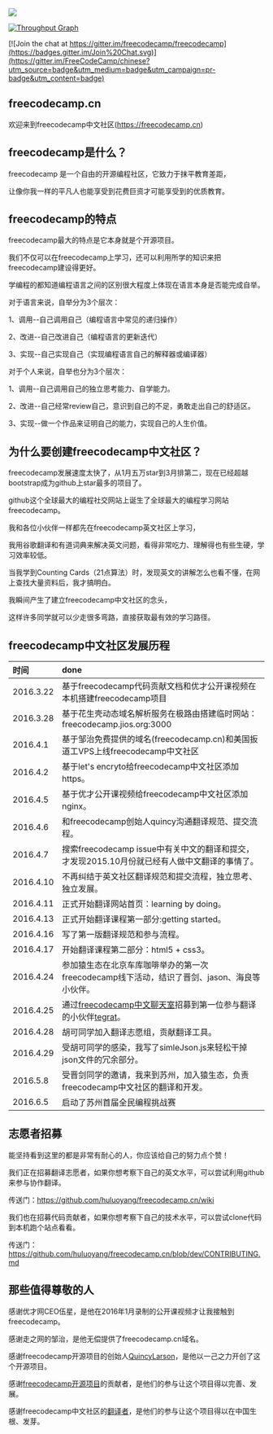 ![](https://s3.amazonaws.com/freecodecamp/wide-social-banner.png)

[![Throughput Graph](https://graphs.waffle.io/huluoyang/freecodecamp.cn/throughput.svg)](https://waffle.io/huluoyang/freecodecamp.cn/metrics/throughput)

[![Join the chat at https://gitter.im/freecodecamp/freecodecamp](https://badges.gitter.im/Join%20Chat.svg)](https://gitter.im/FreeCodeCamp/chinese?utm_source=badge&utm_medium=badge&utm_campaign=pr-badge&utm_content=badge)
## freecodecamp.cn
欢迎来到freecodecamp中文社区(https://freecodecamp.cn)

## freecodecamp是什么？
freecodecamp 是一个自由的开源编程社区，它致力于抹平教育差距，

让像你我一样的平凡人也能享受到花费巨资才可能享受到的优质教育。

## freecodecamp的特点
freecodecamp最大的特点是它本身就是个开源项目。

我们不仅可以在freecodecamp上学习，还可以利用所学的知识来把freecodecamp建设得更好。

学编程的都知道编程语言之间的区别很大程度上体现在语言本身是否能完成自举。

对于语言来说，自举分为3个层次：

1、调用--自己调用自己（编程语言中常见的递归操作）

2、改进--自己改进自己（编程语言的更新迭代）

3、实现--自己实现自己（实现编程语言自己的解释器或编译器）

对于个人来说，自举也分为3个层次：

1、调用--自己调用自己的独立思考能力、自学能力。

2、改进--自己经常review自己，意识到自己的不足，勇敢走出自己的舒适区。

3、实现--做一个作品来证明自己的能力，实现自己的人生价值。

## 为什么要创建freecodecamp中文社区？
freecodecamp发展速度太快了，从1月五万star到3月排第二，现在已经超越bootstrap成为github上star最多的项目了。

github这个全球最大的编程社交网站上诞生了全球最大的编程学习网站freecodecamp。

我和各位小伙伴一样都先在freecodecamp英文社区上学习，

我用谷歌翻译和有道词典来解决英文问题，看得非常吃力、理解得也有些生硬，学习效率较低。

当我学到Counting Cards（21点算法）时，发现英文的讲解怎么也看不懂，在网上查找大量资料后，我才搞明白。

我瞬间产生了建立freecodecamp中文社区的念头，

这样许多同学就可以少走很多弯路，直接获取最有效的学习路径。

## freecodecamp中文社区发展历程
| 时间            | done          | 
| :------------- | :------------- |
| 2016.3.22    | 基于freecodecamp代码贡献文档和优才公开课视频在本机搭建freecodecamp项目 |
| 2016.3.28    | 基于花生壳动态域名解析服务在极路由搭建临时网站：freecodecamp.jios.org:3000 |
| 2016.4.1     | 基于邹治免费提供的域名(freecodecamp.cn)和美国扳道工VPS上线freecodecamp中文社区 |
| 2016.4.2     | 基于let's encryto给freecodecamp中文社区添加https。 |
| 2016.4.5     | 基于优才公开课视频给freecodecamp中文社区添加nginx。 |
| 2016.4.6     | 和freecodecamp创始人quincy沟通翻译规范、提交流程。 |
| 2016.4.7     | 搜索freecodecamp issue中有关中文的翻译和提交，才发现2015.10月份就已经有人做中文翻译的事情了。 |
| 2016.4.10    | 不再纠结于英文社区翻译规范和提交流程，独立思考、独立发展。 |
| 2016.4.11    | 正式开始翻译网站首页：learning by doing。 |
| 2016.4.13    | 正式开始翻译课程第一部分:getting started。 |
| 2016.4.16    | 写了第一版翻译规范和参与流程。 |
| 2016.4.17    | 开始翻译课程第二部分：html5 + css3。 |
| 2016.4.24    | 参加猿生态在北京车库咖啡举办的第一次freecodecamp线下活动，结识了晋剑、jason、海良等小伙伴。 |
| 2016.4.25    | 通过[freecodecamp中文聊天室](https://gitter.com/freecodecamp/chinese)招募到第一位参与翻译的小伙伴[tegrat](https://github.com/tegrat)。 |
| 2016.4.28    | 胡可同学加入翻译志愿组，贡献翻译工具。 |
| 2016.4.29    | 受胡可同学的感染，我写了simleJson.js来轻松干掉json文件的冗余部分。 |
| 2016.5.8     | 受晋剑同学的邀请，我来到苏州，加入猿生态，负责freecodecamp中文社区的翻译和开发。 |
| 2016.6.5     | 启动了苏州首届全民编程挑战赛 |

## 志愿者招募

 能坚持看到这里的都是非常有耐心的人，你应该给自己的努力点个赞！

 我们正在招募翻译志愿者，如果你想考察下自己的英文水平，可以尝试利用github来参与协作翻译。
 
  传送门：https://github.com/huluoyang/freecodecamp.cn/wiki
 
 我们也在招募代码贡献者，如果你想考察下自己的技术水平，可以尝试clone代码到本机跑个站点看看。

 传送门：https://github.com/huluoyang/freecodecamp.cn/blob/dev/CONTRIBUTING.md
 
## 那些值得尊敬的人

 感谢优才网CEO伍星，是他在2016年1月录制的公开课视频才让我接触到freecodecamp。

 感谢走之网的邹治，是他无偿提供了freecodecamp.cn域名。

 感谢freecodecamp开源项目的创始人[QuincyLarson](https://github.com/QuincyLarson)，是他以一己之力开创了这个开源项目。

 感谢[freecodecamp开源项目](https://github.com/freecodecamp/freecodecamp)的贡献者，是他们的参与让这个项目得以完善、发展。

 感谢freecodecamp中文社区的[翻译者](https://github.com/huluoyang/freecodecamp.cn/wiki#%E7%BF%BB%E8%AF%91%E5%BF%85%E8%AF%BB)，是他们的参与让这个项目得以在中国生根、发芽。
 
 

